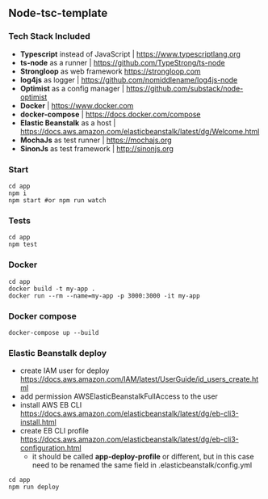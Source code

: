 ## Node-tsc-template

### Tech Stack Included

- **Typescript** instead of JavaScript | https://www.typescriptlang.org
- **ts-node** as a runner | https://github.com/TypeStrong/ts-node
- **Strongloop** as web framework https://strongloop.com
- **log4js** as logger | https://github.com/nomiddlename/log4js-node
- **Optimist** as a config manager | https://github.com/substack/node-optimist
- **Docker** | https://www.docker.com
- **docker-compose** | https://docs.docker.com/compose
- **Elastic Beanstalk** as a host | https://docs.aws.amazon.com/elasticbeanstalk/latest/dg/Welcome.html
- **MochaJs** as test runner | https://mochajs.org
- **SinonJs** as test framework | http://sinonjs.org

### Start

```shell
cd app
npm i
npm start #or npm run watch
```

### Tests

```shell
cd app
npm test
```

### Docker

```shell
cd app
docker build -t my-app .
docker run --rm --name=my-app -p 3000:3000 -it my-app
```

### Docker compose

```shell
docker-compose up --build
```

### Elastic Beanstalk deploy

- create IAM user for deploy https://docs.aws.amazon.com/IAM/latest/UserGuide/id_users_create.html
- add permission AWSElasticBeanstalkFullAccess to the user
- install AWS EB CLI  https://docs.aws.amazon.com/elasticbeanstalk/latest/dg/eb-cli3-install.html
- create EB CLI profile https://docs.aws.amazon.com/elasticbeanstalk/latest/dg/eb-cli3-configuration.html
    - it should be called **app-deploy-profile** or different, but in this case need to be renamed the same field in .elasticbeanstalk/config.yml


```shell
cd app
npm run deploy
```
